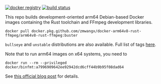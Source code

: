 [![docker registry](https://img.shields.io/badge/docker-registry-blue?logo=docker&cacheSeconds=2592000)](https://github.com/zmwangx/docker-arm64v8-rust-ffmpeg/packages/330476/versions)
[![build status](https://github.com/zmwangx/docker-arm64v8-rust-ffmpeg/workflows/build/badge.svg)](https://github.com/zmwangx/docker-arm64v8-rust-ffmpeg/actions/)

This repo builds development-oriented arm64 Debian-based Docker images containing the Rust toolchain and FFmpeg development libraries.

```
docker pull docker.pkg.github.com/zmwangx/docker-arm64v8-rust-ffmpeg/arm64v8-rust-ffmpeg:buster
```

`bullseye` and `unstable` distributions are also available. Full list of tags [here](https://github.com/zmwangx/docker-arm64v8-rust-ffmpeg/packages/330476/versions).

Note that to run arm64 images on x64 systems, you need to

```
docker run --rm --privileged docker/binfmt:a7996909642ee92942dcd6cff44b9b95f08dad64
```

See [this official blog post](https://www.docker.com/blog/getting-started-with-docker-for-arm-on-linux/) for details.
